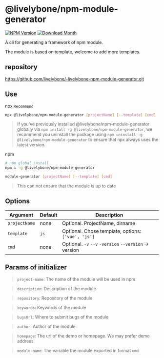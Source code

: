 # @livelybone/npm-module-generator
[![NPM Version](http://img.shields.io/npm/v/@livelybone/npm-module-generator.svg?style=flat-square)](https://www.npmjs.com/package/@livelybone/npm-module-generator)
[![Download Month](http://img.shields.io/npm/dm/@livelybone/npm-module-generator.svg?style=flat-square)](https://www.npmjs.com/package/@livelybone/npm-module-generator)

A cli for generating a framework of npm module.

The module is based on template, welcome to add more templates.

## repository
https://github.com/livelybone/-livelybone-npm-module-generator.git

## Use
npx `Recommend`

```bash
npx @livelybone/npm-module-generator [projectName] [--template] [cmd]
```
> If you've previously installed @livelybone/npm-module-generator globally via `npm install -g @livelybone/npm-module-generator`, we recommend you uninstall the package using `npm uninstall -g @livelybone/npm-module-generator` to ensure that npx always uses the latest version.

npm

```bash
# npm global install
npm i -g @livelybone/npm-module-generator

module-generator [projectName] [--template] [cmd]
```
> This can not ensure that the module is up to date

## Options
|Argument|Default|Description|
|--------|-------|-----------|
|`projectName`|none|Optional. ProjectName, dirname|
|`template`|`js`|Optional. Chose template, options: `['vue', 'js']`|
|`cmd`|none|Optional. `-v` `--v` `-version` `--version` -> version |

## Params of initializer

> `project-name`: The name of the module will be used in npm

> `description`: Description of the module 

> `repository`: Repository of the module 

> `keywords`: Keywords of the module 

> `bugsUrl`: Where to submit bugs of the module

> `author`: Author of the module

> `homepage`: The url of the demo or homepage. We may prefer demo address 

> `module-name`: The variable the module exported in format `umd`
